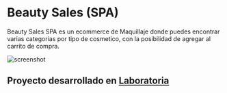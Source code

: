 # Beauty Sales (SPA)

Beauty Sales SPA es un ecommerce de Maquillaje donde puedes encontrar varias categorias por tipo de cosmetico, 
con la posibilidad de agregar al carrito de compra.

![screenshot](https://tamybl.github.io/assets/img/projects/beautysales-spa.jpg)

## Proyecto desarrollado en [Laboratoria](http://laboratoria.la)


